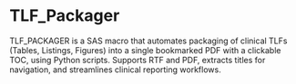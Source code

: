 # TLF_Packager
TLF_PACKAGER is a SAS macro that automates packaging of clinical TLFs (Tables, Listings, Figures) into a single bookmarked PDF with a clickable TOC, using Python scripts. Supports RTF and PDF, extracts titles for navigation, and streamlines clinical reporting workflows.
